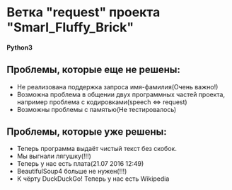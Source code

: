 # Ветка "request" проекта "Smarl_Fluffy_Brick"
#### Python3
## Проблемы, которые еще не решены:

 * Не реализована поддержка запроса имя-фамилия(Очень важно!)
 * Возможна проблема в общении двух программных частей проекта, например проблема с кодировками(speech <=> request)
 * Возможны проблемы с памятью(Не тестировалось)

## Проблемы, которые уже решены:

 * Теперь программа выдаёт чистый текст без скобок.
 * Мы выгнали лягушку(!!!)
 * Теперь у нас есть плата(21.07 2016 12:49)
 * BeautifulSoup4 больше не нужен(!!!)
 * К чёрту DuckDuckGo! Теперь у нас есть Wikipedia

